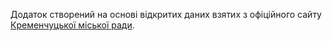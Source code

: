 Додаток створений на основі відкритих даних взятих з офіційного сайту [Кременчуцької міської ради](https://www.kremen.gov.ua/index.php?view=info-bus).
